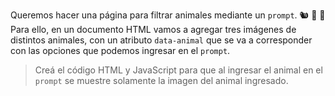 Queremos hacer una página para filtrar animales mediante un `prompt`. :chipmunk: :pig2: :tiger2:
Para ello, en un documento HTML vamos a agregar tres imágenes de distintos animales, con un atributo `data-animal` que se va a corresponder con las opciones que podemos ingresar en el `prompt`.

> Creá el código HTML y JavaScript para que al ingresar el animal en el `prompt` se muestre solamente la imagen del animal ingresado.
